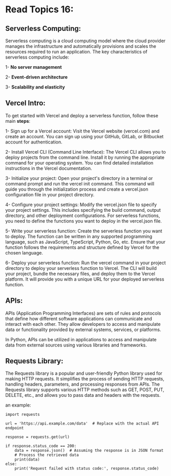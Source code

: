 # Read Topics 16:

## Serverless Computing:

Serverless computing is a cloud computing model where the cloud provider manages the infrastructure and automatically provisions and scales the resources required to run an application. The key characteristics of serverless computing include:

1- **No server management**

2- **Event-driven architecture**

3- **Scalability and elasticity**

## Vercel Intro:

To get started with Vercel and deploy a serverless function, follow these main **steps**:

1- Sign up for a Vercel account: Visit the Vercel website (vercel.com) and create an account. You can sign up using your GitHub, GitLab, or Bitbucket account for authentication.

2- Install Vercel CLI (Command Line Interface): The Vercel CLI allows you to deploy projects from the command line. Install it by running the appropriate command for your operating system. You can find detailed installation instructions in the Vercel documentation.

3- Initialize your project: Open your project's directory in a terminal or command prompt and run the vercel init command. This command will guide you through the initialization process and create a vercel.json configuration file in your project directory.
 
4- Configure your project settings: Modify the vercel.json file to specify your project settings. This includes specifying the build command, output directory, and other deployment configurations. For serverless functions, you need to define the functions you want to deploy in the vercel.json file.

5- Write your serverless function: Create the serverless function you want to deploy. The function can be written in any supported programming language, such as JavaScript, TypeScript, Python, Go, etc. Ensure that your function follows the requirements and structure defined by Vercel for the chosen language.

6- Deploy your serverless function: Run the vercel command in your project directory to deploy your serverless function to Vercel. The CLI will build your project, bundle the necessary files, and deploy them to the Vercel platform. It will provide you with a unique URL for your deployed serverless function.

## APIs:


APIs (Application Programming Interfaces) are sets of rules and protocols that define how different software applications can communicate and interact with each other. They allow developers to access and manipulate data or functionality provided by external systems, services, or platforms.

In Python, APIs can be utilized in applications to access and manipulate data from external sources using various libraries and frameworks.


## Requests Library:

The Requests library is a popular and user-friendly Python library used for making HTTP requests. It simplifies the process of sending HTTP requests, handling headers, parameters, and processing responses from APIs. The Requests library supports various HTTP methods such as GET, POST, PUT, DELETE, etc., and allows you to pass data and headers with the requests.

an example:

```
import requests

url = 'https://api.example.com/data'  # Replace with the actual API endpoint

response = requests.get(url)

if response.status_code == 200:
    data = response.json()  # Assuming the response is in JSON format
    # Process the retrieved data
    print(data)
else:
    print('Request failed with status code:', response.status_code)
```
